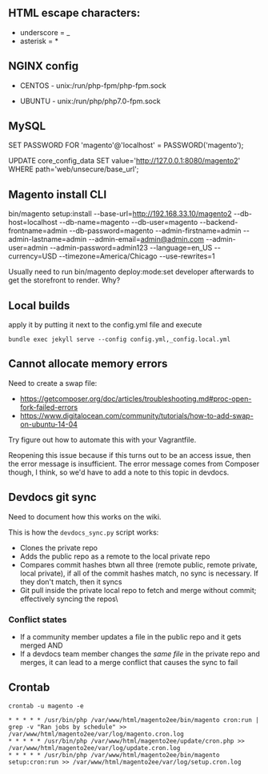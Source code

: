 ## HTML escape characters:
-   underscore = &#95;
-   asterisk = &#42;

## NGINX config
-   CENTOS - unix:/run/php-fpm/php-fpm.sock

-   UBUNTU - unix:/run/php/php7.0-fpm.sock

## MySQL
SET PASSWORD FOR 'magento'@'localhost' = PASSWORD('magento');

UPDATE core_config_data SET value='http://127.0.0.1:8080/magento2' WHERE path='web/unsecure/base_url';

## Magento install CLI
bin/magento setup:install --base-url=http://192.168.33.10/magento2 --db-host=localhost --db-name=magento --db-user=magento --backend-frontname=admin --db-password=magento --admin-firstname=admin --admin-lastname=admin --admin-email=admin@admin.com --admin-user=admin --admin-password=admin123 --language=en_US --currency=USD --timezone=America/Chicago --use-rewrites=1

Usually need to run bin/magento deploy:mode:set developer afterwards to get the storefront to render. Why?

## Local builds
apply it by putting it next to the config.yml file and execute

``` shell
bundle exec jekyll serve --config config.yml,_config.local.yml
```

## Cannot allocate memory errors
Need to create a swap file:

-   https://getcomposer.org/doc/articles/troubleshooting.md#proc-open-fork-failed-errors
-    https://www.digitalocean.com/community/tutorials/how-to-add-swap-on-ubuntu-14-04

Try figure out how to automate this with your Vagrantfile.

Reopening this issue because if this turns out to be an access issue, then the error message is insufficient. The error message comes from Composer though, I think, so we'd have to add a note to this topic in devdocs.

## Devdocs git sync
Need to document how this works on the wiki.

This is how the `devdocs_sync.py` script works:
-   Clones the private repo
-   Adds the public repo as a remote to the local private repo
-   Compares commit hashes btwn all three (remote public, remote private, local private), if all of the commit hashes match, no sync is necessary. If they don't match, then it syncs
-   Git pull inside the private local repo to fetch and merge without commit; effectively syncing the repos\

### Conflict states
-   If a community member updates a file in the public repo and it gets merged
AND
-   If a devdocs team member changes the _same file_ in the private repo and merges, it can lead to a merge conflict that causes the sync to fail

## Crontab

`crontab -u magento -e`

```shell
* * * * * /usr/bin/php /var/www/html/magento2ee/bin/magento cron:run | grep -v "Ran jobs by schedule" >> /var/www/html/magento2ee/var/log/magento.cron.log
* * * * * /usr/bin/php /var/www/html/magento2ee/update/cron.php >> /var/www/html/magento2ee/var/log/update.cron.log
* * * * * /usr/bin/php /var/www/html/magento2ee/bin/magento setup:cron:run >> /var/www/html/magento2ee/var/log/setup.cron.log
```
